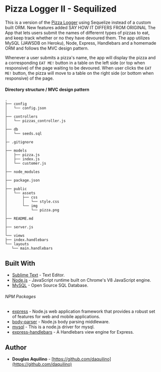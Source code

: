 # Pizza Logger II - Sequilized

This is a version of the [Pizza Logger](https://github.com/daquilino/Pizza) using Sequelize instead of a custom built ORM. New features added SAY HOW IT DIFFERS FROM ORIGINAL The App that lets users submit the names of differernt types of pizzas to eat, and keep track whether or no they have devoured them. The app utilizes MySQL (JAWSDB on Heroku), Node, Express, Handlebars and a homemade ORM and follows the MVC design pattern.

Whenever a user submits a pizza's name, the app will display the pizza and a corresponding `EAT ME!` button in a table on the left side (or top when responsive) of the page waiting to be devoured.  When user clicks the `EAT ME!` button, the pizza will move to a table on the right side (or bottom when responsive) of the page.


#### Directory structure / MVC design pattern 

```
.
├── config
│ 	└── config.json   
│ 
├── controllers
│   └── pizzas_controller.js
│
├── db
│   └── seeds.sql  
│
├─ .gitignore
│
├── models
│   ├── pizza.js
│	├── index.js
│	└── customer.js
│
├── node_modules
│ 
├── package.json
│
├── public
│   └── assets
│       ├── css
│       │   └── style.css
│       └── img
│           └── pizza.png
│
├── README.md   
│
├── server.js
│
└── views
├── index.handlebars
└── layouts
   └── main.handlebars
```   


## Built With

* [Sublime Text](https://www.sublimetext.com/) - Text Editor.
* [Node.js](https://nodejs.org) - JavaScript runtime built on Chrome's V8 JavaScript engine.
* [MySQL](https://www.mysql.com/) - Open Source SQL Database.

###### NPM Packages

* [express](https://www.npmjs.com/package/express)	- Node.js web application framework that provides a robust set of features for web and mobile applications.
* [body-parser]() - Node.js body parsing middleware.
* [mysql](https://www.npmjs.com/package/mysql)	- This is a node.js driver for mysql.
* [express-handlebars](https://www.npmjs.com/package/express-handlebars) - A Handlebars view engine for Express.

## Author

* **Douglas Aquilino** - [https://github.com/daquilino](https://github.com/daquilino)
